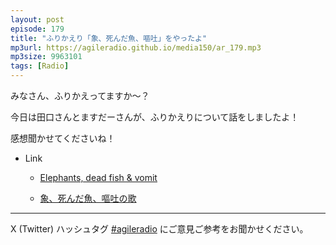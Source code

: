 ```yaml
---
layout: post
episode: 179
title: "ふりかえり「象、死んだ魚、嘔吐」をやったよ"
mp3url: https://agileradio.github.io/media150/ar_179.mp3
mp3size: 9963101
tags: [Radio]
---
```


みなさん、ふりかえってますか～？

今日は田口さんとますだーさんが、ふりかえりについて話をしましたよ！

感想聞かせてくださいね！


- Link
  - [Elephants, dead fish & vomit](https://no-kill-switch.ghost.io/elephants-dead-fish-vomit/)
  
  
  - [象、死んだ魚、嘔吐の歌](https://www.youtube.com/watch?v=h9QTQtNamHA)
---

X (Twitter) ハッシュタグ [#agileradio](https://twitter.com/intent/tweet?hashtags=agileradio) にご意見ご参考をお聞かせください。
